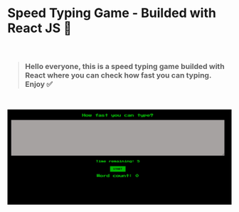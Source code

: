 # Speed Typing Game - Builded with React JS 💫

<br/>

> ### Hello everyone, this is a speed typing game builded with React where you can check how fast you can typing. Enjoy ✅

 <br/>

![Image](./public/image/pic.jpg)

<br/>
